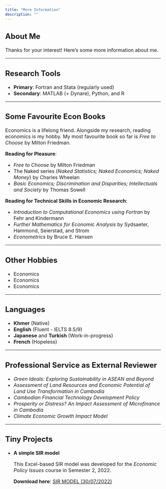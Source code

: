 ```yaml
---
title: "More Information"
description: ""
---
```


<div style="font-size:16px;">

<h2>About Me</h2>
<p>Thanks for your interest! Here’s some more information about me.</p>

<hr>

<h2>Research Tools</h2>
<ul>
    <li><strong>Primary</strong>: Fortran and Stata (regularly used)</li>
    <li><strong>Secondary</strong>: MATLAB (+ Dynare), Python, and R</li>
</ul>

<hr>

<h2>Some Favourite Econ Books</h2>
<p>Economics is a lifelong friend. Alongside my research, reading economics is my hobby. My most favourite book so far is <em>Free to Choose</em> by Milton Friedman.</p>

<p><strong>Reading for Pleasure</strong>:</p>
<ul>
    <li><em>Free to Choose</em> by Milton Friedman</li>
    <li>The Naked series (<em>Naked Statistics; Naked Economics; Naked Money</em>) by Charles Wheelan</li>
    <li><em>Basic Economics; Discrimination and Disparities; Intellectuals and Society</em> by Thomas Sowell</li>
</ul>

<p><strong>Reading for Technical Skills in Economic Research</strong>:</p>
<ul>
    <li><em>Introduction to Computational Economics using Fortran</em> by Fehr and Kindermann</li>
    <li><em>Further Mathematics for Economic Analysis</em> by Sydsaeter, Hammond, Seierstad, and Strom</li>
    <li><em>Econometrics</em> by Bruce E. Hansen</li>
</ul>

<hr>

<h2>Other Hobbies</h2>
<ul>
    <li>Economics</li>
    <li>Economics</li>
    <li>Economics</li>
</ul>

<hr>

<h2>Languages</h2>
<ul>
    <li><strong>Khmer</strong> (Native)</li>
    <li><strong>English</strong> (Fluent - IELTS 8.5/9)</li>
    <li><strong>Japanese</strong> and <strong>Turkish</strong> (Work-in-progress)</li>
    <li><strong>French</strong> (Hopeless)</li>
</ul>

<hr>

<h2>Professional Service as External Reviewer</h2>
<ul>
    <li><em>Green Ideals: Exploring Sustainability in ASEAN and Beyond</em></li>
    <li><em>Assessment of Land Resources and Economic Potential of Land Use Transformation in Cambodia</em></li>
    <li><em>Cambodian Financial Technology Development Policy</em></li>
    <li><em>Prosperity or Distress? An Impact Assessment of Microfinance in Cambodia</em></li>
    <li><em>Climate Economic Growth Impact Model</em></li>
</ul>

<hr>

<h2>Tiny Projects</h2>
<ul>
    <li><strong>A simple SIR model</strong>  
    <p>This Excel-based SIR model was developed for the <em>Economic Policy Issues</em> course in Semester 2, 2022.</p>
    <p><strong>Download here</strong>:  
    <a href="/pdf/SIR MODEL v2.xlsx" target="_blank">SIR MODEL (30/07/2022)</a></p>
</ul>

<br><br>

</div>
